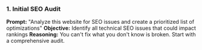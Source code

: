 ### 1. Initial SEO Audit
**Prompt:** "Analyze this website for SEO issues and create a prioritized list of optimizations"
**Objective:** Identify all technical SEO issues that could impact rankings
**Reasoning:** You can't fix what you don't know is broken. Start with a comprehensive audit.
